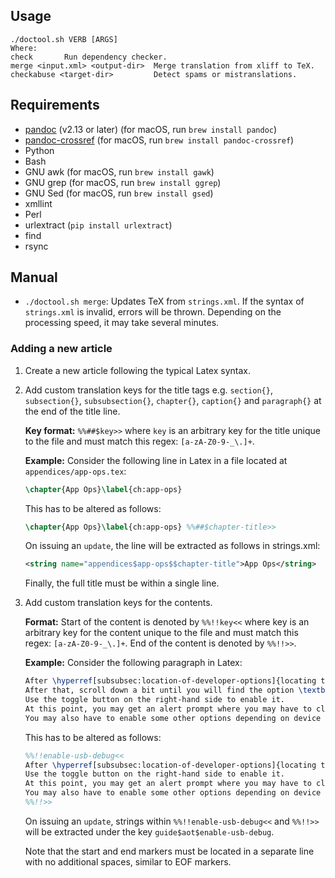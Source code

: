 <!-- SPDX-License-Identifier: GPL-3.0-or-later OR CC-BY-SA-4.0 -->
## Usage

```
./doctool.sh VERB [ARGS]
Where:
check       Run dependency checker.
merge <input.xml> <output-dir>  Merge translation from xliff to TeX.
checkabuse <target-dir>         Detect spams or mistranslations.
```

## Requirements

* [pandoc](https://github.com/jgm/pandoc) (v2.13 or later) (for macOS, run `brew install pandoc`)
* [pandoc-crossref](https://github.com/lierdakil/pandoc-crossref) (for macOS, run `brew install pandoc-crossref`)
* Python
* Bash
* GNU awk (for macOS, run `brew install gawk`)
* GNU grep (for macOS, run `brew install ggrep`)
* GNU Sed (for macOS, run `brew install gsed`)
* xmllint
* Perl
* urlextract (`pip install urlextract`)
* find
* rsync

## Manual

- `./doctool.sh merge`: Updates TeX from `strings.xml`. If the syntax of
  `strings.xml` is invalid, errors will be thrown. Depending on the processing
  speed, it may take several minutes.

### Adding a new article

1. Create a new article following the typical Latex syntax.
2. Add custom translation keys for the title tags e.g. `section{}`,
   `subsection{}`, `subsubsection{}`, `chapter{}`, `caption{}` and
   `paragraph{}` at the end of the title line.

   **Key format:** `%%##$key>>` where `key` is an arbitrary key for the title
   unique to the file and must match this regex: `[a-zA-Z0-9-_\.]+`.

   **Example:** Consider the following line in Latex in a file located at 
   `appendices/app-ops.tex`:
   ```latex
   \chapter{App Ops}\label{ch:app-ops}
   ```

   This has to be altered as follows:
   ```latex
   \chapter{App Ops}\label{ch:app-ops} %%##$chapter-title>>
   ```
   
   On issuing an `update`, the line will be extracted as follows in strings.xml:
   ```xml
   <string name="appendices$app-ops$$chapter-title">App Ops</string>
   ```
   
   Finally, the full title must be within a single line.

3. Add custom translation keys for the contents.

   **Format:** Start of the content is denoted by `%%!!key<<` where key is an
   arbitrary key for the content unique to the file and must match this regex:
   `[a-zA-Z0-9-_\.]+`. End of the content is denoted by `%%!!>>`.

   **Example:** Consider the following paragraph in Latex:
   ```latex
   After \hyperref[subsubsec:location-of-developer-options]{locating the developer options}, enable \textbf{Developer option} (if not already).
   After that, scroll down a bit until you will find the option \textbf{USB debugging}.
   Use the toggle button on the right-hand side to enable it.
   At this point, you may get an alert prompt where you may have to click \textit{OK} to actually enable it.
   You may also have to enable some other options depending on device vendor and ROM.
   ```

   This has to be altered as follows:
   ```latex
   %%!!enable-usb-debug<<
   After \hyperref[subsubsec:location-of-developer-options]{locating the developer options}, enable \textbf{Developer option} (if not already). After that, scroll down a bit until you will find the option \textbf{USB debugging}.
   Use the toggle button on the right-hand side to enable it.
   At this point, you may get an alert prompt where you may have to click \textit{OK} to actually enable it.
   You may also have to enable some other options depending on device vendor and ROM\@.
   %%!!>>
   ```

   On issuing an `update`, strings within `%%!!enable-usb-debug<<` and `%%!!>>`
   will be extracted under the key `guide$aot$enable-usb-debug`.

   Note that the start and end markers must be located in a separate line with
   no additional spaces, similar to EOF markers.

